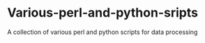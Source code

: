 # Various-perl-and-python-sripts
A collection of various perl and python scripts for data processing
